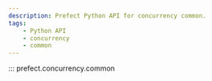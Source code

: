 ```yaml
---
description: Prefect Python API for concurrency common. 
tags:
    - Python API
    - concurrency
    - common
---
```


::: prefect.concurrency.common
